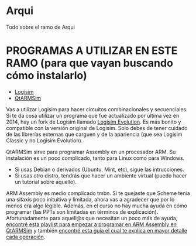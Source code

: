 # Arqui
Todo sobre el ramo de Arqui


# PROGRAMAS A UTILIZAR EN ESTE RAMO (para que vayan buscando cómo instalarlo)

- [Logisim](https://sourceforge.net/projects/circuit/)  
- [QtARMSim](https://pypi.org/project/qtarmsim/)


Vas a utilizar Logisim para hacer circuitos combinacionales y secuenciales. 
Si te da cosa utilizar un programa que fue actualizado por última vez en 2014, hay un fork de Logisim llamado [Logisim Evolution](https://sourceforge.net/projects/logisimevolution/). Es más bonito y compatible con la versión original de Logisim. Solo debes de tener cuidado de las librerías externas que carguen y de la apariencia (que sea Logisim Classic y no Logisim Evolution).  


QtARMSim sirve para programar Assembly en un procesador ARM.
Su instalación es un poco complicado, tanto para Linux como para Windows.  
- Si usas Debian o derivados (Ubuntu, Mint, etc), sigue las intrucciones.
- Si usas otro distro, tendrás que hacer un ambiente virtual (puedo hacer un tutorial sobre aquello).

ARM Assembly es medio complicado tmbn. Si te quejaste que Scheme tenía una sitaxis poco inituitiva y limitada, ahora vas a agradecer que por lo menos era algo legible. Además, en el curso no hay mucha ayuda en cómo programar (las PPTs son limitadas en términos de explicación).  
Afortunadamente para aquell@s que necesitan un poco más de ayuda, [encontré esta playlist para empezar a programar en ARM Assembly en QtARMSim](https://www.youtube.com/watch?v=ZfWXKLYiDc4&list=PLqsewl9xsOjZoZ_0HeQxJ3w0vvTuQaa72) y también [encontré esta guía el cual te explica en mayor detalle cada operación](https://repositori.uji.es/xmlui/bitstream/handle/10234/174328/s129_impressora.pdf?sequence=2).
